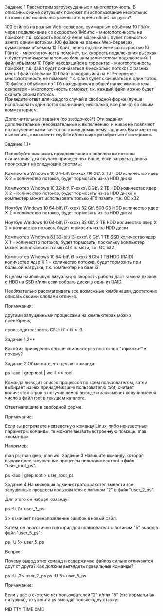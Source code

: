 Задание 1
Рассмотрим загрузку данных и многопоточность. В описанных ниже ситуациях поможет ли использование нескольких потоков для скачивания уменьшить время общей загрузки?

100 файлов на разных Web-серверах, суммарным объёмом 10 Гбайт, через подключение со скоростью 1Мбит\с - многопоточность не поможет, т.к. скорость подключения маленькая и будет полностью занята одним потоком.
100 файлов на разных Web-серверах, суммарным объёмом 10 Гбайт, через подключение со скоростью 10 Гбит\с - многопоточность поможет, т.к. скорость подключения высокая и будет утилизирована только большим количеством подключений.
1 файл объёмом 10 Гбайт находящийся в торрентах - многопоточность поможет, т.к. файл будет скачиваться в несколько потоков с разных мест.
1 файл объёмом 10 Гбайт находящийся на FTP-сервере - многопоточность не поможет, т.к. файл будет скачиваться в один поток.
10 файлов объёмом по 1 Гб находящихся в общей папке компьютера секретаря - многопоточность поможет, т.к. каждый файл можно будет скачать своим потоком.  
Приведите ответ для каждого случай в свободной форме (лучше использовать один поток скачивания, несколько, всё равно) со своим комментарием.

Дополнительные задания (со звездочкой*)
Эти задания дополнительные (необязательные к выполнению) и никак не повлияют на получение вами зачета по этому домашнему заданию. Вы можете их выполнить, если хотите глубже и/или шире разобраться в материале.

Задание 1.1*

Попробуйте высказать предположение о количестве потоков скачивания, для случаев приведенных выше, если загрузка данных происходит на следующие системы:

Компьютер Windows 10 64-bit\ i5-xxxx \16 Gb\ 2 TB HDD количество ядер Х 2 = количество потоков, будет тормозить из-за HDD диска

Компьютер Windows 10 32-bit\ i7-xxxx\ 8 Gb\ 2 TB HDD количество ядер Х 2 = количество потоков, будет тормозить из-за HDD диска и компьютер может использовать только 4Гб памяти, т.к. ОС x32

Ноутбук Windows 10 64-bit\ i7-xxxx\ 32 Gb\ 500 GB HDD количество ядер Х 2 = количество потоков, будет тормозить из-за HDD диска

Ноутбук Windows 10 64-bit\ i7-xxxx\ 32 Gb\ 2 TB HDD количество ядер Х 2 = количество потоков, будет тормозить из-за HDD диска

Компьютер Windows 8.1 32-bit\ i3-xxxx\ 8 Gb\ 1 TB SSD количество ядер Х 1 = количество потоков, будет тормозить, поскольку компьютер может использовать только 4Гб памяти, т.к. ОС x32

Компьютер Windows 10 64-bit\ i3-xxxx\ 8 Gb\ 1 TB HDD (RAID) количество ядер Х 1 = количество потоков, будет тормозить при большой нагрузке, т.к. компьютер на базе i3.

В целом наибольшую визуальную скорость работы даст замена дисков с HDD на SSD и/или если собрать диски в один из RAID.

Необязательно рассматривать все возможные комбинации, достаточно описать своими словами отличия.

Примечания:

другими запущенными процессами на компьютерах можно пренебречь;

производительность CPU: i7 > i5 > i3.

Задание 1.2**

Какой из приведенных выше компьютеров постоянно "тормозит" и почему?

Задание 2
Объясните, что делает команда:

ps -aux | grep root | wc -l >> root

Команда выводит список процессов по всем пользователям, затем выбирает из них принадлежащие пользователю root, считает количество строк в получившемся выводе и записывает получившееся число в файл root в текущем каталоге.

Ответ напишите в свободной форме.

Примечание:

Если вы встречаете неизвестную команду Linux, либо неизвестные параметры команды, то можете вызвать встроенную помощь: man <команда>

Например:

man ps;
man grep;
man wc.
Задание 3
Напишите команду, которая выводит все запущенные процессы пользователя root в файл "user_root_ps".

ps -aux | grep root > user_root_ps

Задание 4
Начинающий администратор захотел вывести все запущенные процессы пользователя с логином "2" в файл "user_2_ps".

Для этого он набрал команду:

ps -U 2> user_2_ps

2> означает перенаправление ошибок в новый файл.

Затем, он аналогично повторил для пользователя с логином "5" вывод в файл "user_5_ps":

ps -U 5> user_5_ps

Вопрос:

Почему вывод этих команд и содержимое файлов сильно отличаются друг от друга? Как должны выглядеть правильные команды?

ps -U \2> user_2_ps
ps -U 5> user_5_ps

Примечание:

Если у вас в системе нет пользователей "2" и/или "5" (это нормальная ситуация), то утилита ps выводит только одну строку:

PID TTY TIME CMD
